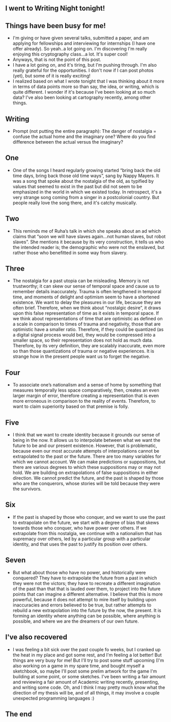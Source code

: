 ## I went to Writing Night tonight!

## Things have been busy for me!
- I'm giving or have given several talks, submitted a paper, and am applying for fellowships and interviewing for internships (I have one offer already). 
  So yeah..a lot going on. I'm discovering I'm really enjoying this cryptography class...a lot. It's super cool!
- Anyways, that is not the point of this post.
- I have a lot going on, and it's tiring, but I'm pushing through. I'm also really grateful for the opportunities. I don't now if I can post photos (yet),
  but some of it is really exciting!
- I realized based on what I wrote tonight that I was thinking about it more in terms of data points more so than say, the idea, or writing, which
  is quite different. I wonder if it's because I've been looking at so much data? I've also been looking at cartography recently, among other things. 

## Writing
- Prompt (not putting the entire paragraph): The danger of nostalgia = confuse the actual home and the imaginary one? Where do you find difference between the actual versus the imaginary?

## One
- One of the songs I heard regularly growing started “bring back the old time days, bring back those old time ways”, sang by Nappy Mayers.
It was a song that spoke about the nostalgia of the old, as typified by values that seemed 
to exist in the past but did not seem to be emphasized in the world in which we existed today. In retrospect, it's a very strange song coming 
from a singer in a postcolonial country. But people really love the song there, and it's catchy musically.

## Two
- This reminds me of Ruha’s talk in which she speaks about an ad which claims that “soon we will have slaves again...not human slaves,
but robot slaves”. She mentions it because by its very construction, 
it tells us who the intended reader is; the demographic who were not the enslaved, but rather those who benefitted in some way from slavery. 

## Three
- The nostalgia for a past utopia can be misleading. Memory is not trustworthy; it can skew our sense of temporal space and
cause us to remember details inaccurately. Trauma is often lengthened in temporal time, and moments of delight
and optimism seem to have a shortened existence. We want to delay the pleasures in our life, because they are often brief.
Therefore, when we think about “nostalgic desire”, it draws upon this false representation of time as it exists in temporal
space. If we think about representations of time that are optimistic as defined on a scale in
comparison to times of trauma and negativity, those that are optimistic have a smaller ratio. 
Therefore, if they could be quantized (as a digital signal process would be), 
they would be compressed into a smaller space, so their representation does not hold as much data. 
Therefore, by its very definition, they are scalably inaccurate, even more so than those quantizations
of trauma or negative experiences. It is strange how in the present people want us to forget the negative.

## Four
- To associate one’s nationalism and a sense of home by something that measures temporally less space comparatively, 
then, creates an even larger margin of error, therefore creating a representation that is even more erroneous
in comparison to the reality of events. Therefore, to want to claim superiority based on that premise is folly. 

## Five
- I think that we want to create identity because it grounds our sense of being in the now.
It allows us to interpolate between what we want the future to be and our present existence. 
However, that is problematic, because even our most accurate attempts of interpolations cannot 
be extrapolated to the past or the future. There are too many variables for which we cannot account. 
We can make predictions or suppositions, but there are various degrees to which these suppositions may or may not hold.
We are building on extrapolations of false suppositions in either direction. 
We cannot predict the future, and the past is shaped by those who are the conquerors,
whose stories will be told because they were the survivors. 

## Six
- If the past is shaped by those who conquer, and we want to use the past to extrapolate on the future, 
we start with a degree of bias that skews towards those who conquer, who have power over others. 
If we extrapolate from this nostalgia, we continue with a nationalism that has supremacy over others, 
led by a particular group with a particular identity, and that uses the past to justify its position over others.

## Seven
- But what about those who have no power, and historically were conquered? 
They have to extrapolate the future from a past in which they were not the victors; 
they have to recreate a different imagination of the past than that that is lauded over them, 
to project into the future points that can imagine a different alternative. 
I believe that this is more powerful, because it does not attempt to mire itself by building upon inaccuracies and errors believed to be true, 
but rather attempts to rebuild a new extrapolation into the future by the now, the present. 
It is forming an identity where anything can be possible, where anything is possible, and where we are the dreamers of our own future. 

## I've also recovered
- I was feeling a bit sick over the past couple fo weeks, but I cranked up the heat in my place and got some rest, and I'm feeling a lot better!
  But things are very busy for me! But I'll try to post some stuff upcoming (I'm also working on a game in my spare time, and bought myself a 
  sketchbook, so maybe I'll post some prelim artwork for the game I'm building at some point, or some sketches. I've been writing a fair amount
  and reviewing a fair amount of Academic writing recently, presenting, and writing some code. Oh, and I think I may pretty much know what
  the direction of my thesis will be, and of all things, it may involve a couple unexpected programming languages :)

## The end






